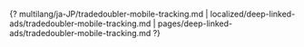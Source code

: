 {? multilang/ja-JP/tradedoubler-mobile-tracking.md | localized/deep-linked-ads/tradedoubler-mobile-tracking.md | pages/deep-linked-ads/tradedoubler-mobile-tracking.md ?}
